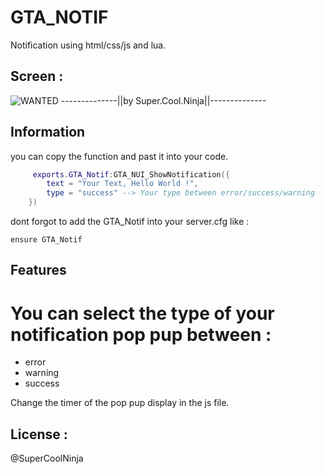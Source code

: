 # GTA_NOTIF
Notification using html/css/js and lua.

## Screen :

![WANTED](https://cdn.discordapp.com/attachments/554479498721099787/812709004152799232/Capture_decran_2021-02-20_163515.png)
--------------||by Super.Cool.Ninja||--------------

## Information 
you can copy the function and past it into your code.
```lua
     exports.GTA_Notif:GTA_NUI_ShowNotification({
        text = "Your Text, Hello World !",
        type = "success" --> Your type between error/success/warning
    })
```
dont forgot to add the GTA_Notif into your server.cfg 
like : 
    
    ensure GTA_Notif


## Features
# You can select the type of your notification pop pup between : 
<ul>
    <li>error</li>
    <li>warning</li>
    <li>success</li>
</ul>

Change the timer of the pop pup display in the js file.

## License :
@SuperCoolNinja
